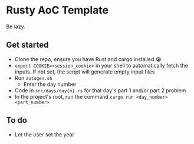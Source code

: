 # Rusty AoC Template

Be lazy.

## Get started

- Clone the repo, ensure you have Rust and cargo installed :sob:
- `export COOKIE=<session_cookie>` in your shell to automatically fetch the inputs. If not set, the script will generate empty input files
- Run `autogen.sh`
  - Enter the day number
- Code in `src/days/day{n}.rs` for that day's part 1 and/or part 2 problem
- In the project's root, run the command `cargo run <day_number> <part_number>`

## To do

- Let the user set the year
